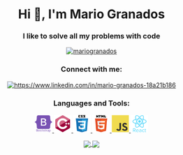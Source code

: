 <h1 align="center">Hi 👋, I'm Mario Granados</h1>
<h3 align="center">I like to solve all my problems with code</h3>

<p align="center"> <a href="https://github.com/ryo-ma/github-profile-trophy"><img src="https://github-profile-trophy.vercel.app/?username=mariogranados" alt="mariogranados" /></a> </p>

<h3 align="center">Connect with me:</h3>
<p align="center">
<a href="https://linkedin.com/in/https://www.linkedin.com/in/mario-granados-18a21b186" target="blank"><img align="center" src="https://raw.githubusercontent.com/rahuldkjain/github-profile-readme-generator/master/src/images/icons/Social/linked-in-alt.svg" alt="https://www.linkedin.com/in/mario-granados-18a21b186" height="30" width="40" /></a>
</p>

<h3 align="center">Languages and Tools:</h3>
<p align="center"> <a href="https://getbootstrap.com" target="_blank" rel="noreferrer"> <img src="https://raw.githubusercontent.com/devicons/devicon/master/icons/bootstrap/bootstrap-plain-wordmark.svg" alt="bootstrap" width="40" height="40"/> </a> <a href="https://www.w3schools.com/cpp/" target="_blank" rel="noreferrer"> <img src="https://raw.githubusercontent.com/devicons/devicon/master/icons/cplusplus/cplusplus-original.svg" alt="cplusplus" width="40" height="40"/> </a> <a href="https://www.w3schools.com/css/" target="_blank" rel="noreferrer"> <img src="https://raw.githubusercontent.com/devicons/devicon/master/icons/css3/css3-original-wordmark.svg" alt="css3" width="40" height="40"/> </a> <a href="https://www.w3.org/html/" target="_blank" rel="noreferrer"> <img src="https://raw.githubusercontent.com/devicons/devicon/master/icons/html5/html5-original-wordmark.svg" alt="html5" width="40" height="40"/> </a> <a href="https://developer.mozilla.org/en-US/docs/Web/JavaScript" target="_blank" rel="noreferrer"> <img src="https://raw.githubusercontent.com/devicons/devicon/master/icons/javascript/javascript-original.svg" alt="javascript" width="40" height="40"/> </a> <a href="https://reactjs.org/" target="_blank" rel="noreferrer"> <img src="https://raw.githubusercontent.com/devicons/devicon/master/icons/react/react-original-wordmark.svg" alt="react" width="40" height="40"/> </a> </p>

<p align="center">
<a href="https://github.com/MarioGranados">
  <img height="140em" align="center" src="https://github-readme-stats.vercel.app/api/top-langs/?username=MarioGranados&layout=compact&theme=dark&langs_count=5" />
</a>
<a href="https://github.com/MarioGranados">
  <img height="140em" align="center" src="https://github-readme-stats.vercel.app/api?username=MarioGranados&theme=dark&layout=compact&repo=convoychat&hide=stars,prs&custom_title=My GitHub Stats" />
</a>
</p><br>


<!--
**MarioGranados/MarioGranados** is a ✨ _special_ ✨ repository because its `README.md` (this file) appears on your GitHub profile.

Here are some ideas to get you started:

- 🔭 I’m currently working on a movie-application
- 🌱 I’m currently learning React
- 👯 I’m looking to collaborate on E-Commerce Sites
- 🤔 I’m looking for help with making APIs
- 💬 Ask me about my portfolio projects
- 📫 How to reach me: mario.alberto.granados1@gmail.com
- ⚡ Fun fact: I started coding because I wanted to create software for my Digital Audio Workstation.
-->
